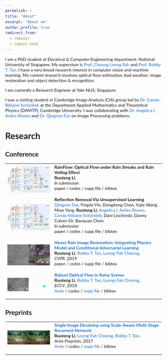 ```yaml
---
permalink: /
title: "About"
excerpt: "About me"
author_profile: true
redirect_from: 
  - /about/
  - /about.html
---
```


I am a PhD student at Electrical & Computer Engineering department, National University of Singapore. My supervisor is [Prof. Cheong Loong Fah](https://www.ece.nus.edu.sg/stfpage/eleclf/) and [Prof. Robby T. Tan](http://tanrobby.github.io/). I have a very broad research interest in computer vision and machine learning. My current research involves optical flow estimation, bad weather, image restoration and object detection & recognition. 

I am currently a Research Engineer at Yale-NUS, Singapore. 

I was a visiting student in Cambridge Image Analysis (CIA) group led by [Dr. Carola-Bibiane Schönlieb](http://www.damtp.cam.ac.uk/user/cbs31/Home.html) at the Department Applied Mathematics and Theoretical Physics (DAMTP), Cambridge University. I was collaborating with [Dr. Angelica I. Aviles-Rivero](https://angelicaiaviles.wordpress.com) and [Dr. Qingnan Fan](https://github.com/fqnchina) on Image Processing problems. 


# Research 

## Conference 

<style type="text/css">
    /* Color scheme stolen from Sergey Karayev */
    a {
    color: #1772d0;
    text-decoration:none !important;
    }
    a:focus, a:hover {
    color: #f09228;
    text-decoration:none !important;
    }
    table,td,th,tr{
    	border:none !important;
    }
    body,td,th,tr,p,a {
    font-family: 'Lato', Verdana, Helvetica, sans-serif;
    font-size: 14px
    }
    strong {
    font-family: 'Lato', Verdana, Helvetica, sans-serif;
    font-size: 14px;
    }
    heading {
    font-family: 'Lato', Verdana, Helvetica, sans-serif;
    font-size: 22px;
    }
    papertitle {
    font-family: 'Lato', Verdana, Helvetica, sans-serif;
    font-size: 14px;
    font-weight: 700
    }
    name {
    font-family: 'Lato', Verdana, Helvetica, sans-serif;
    font-size: 32px;
    }
    .one
    {
    width: 160px;
    height: 160px;
    position: relative;
    }
    .two
    {
    width: 160px;
    height: 160px;
    position: absolute;
    transition: opacity .2s ease-in-out;
    -moz-transition: opacity .2s ease-in-out;
    -webkit-transition: opacity .2s ease-in-out;
    }
    .fade {
     transition: opacity .2s ease-in-out;
     -moz-transition: opacity .2s ease-in-out;
     -webkit-transition: opacity .2s ease-in-out;
    }
    span.highlight {
        background-color: #ffffd0;
    }
</style>
<!-- ################################  CONTENT START  #######################################-->
<table width="100%" align="center" border="0" cellspacing="0" cellpadding="0">
   <tbody>
    <!-- ------------ Paper IV ----------------- -->
    <tr>
      <td width="30%">
         <img src="./images/ICCV19/thumbnail.jpg">
      </td>
      <td valign="top" width="70%">
        <a href=""> 
          <papertitle>RainFlow: Optical Flow under Rain Streaks and Rain Veiling Effect</papertitle> 
        </a>
    <br>
        <strong>Ruoteng Li</strong>, 
        <!--<a href="http://tanrobby.github.io/">Robby T. Tan</a>, 
        <a href="https://www.ece.nus.edu.sg/stfpage/eleclf/">Loong-Fah Cheong</a>,
        <a href='https://angelicaiaviles.wordpress.com'>Angelica I. Aviles-Rivero</a>,
        <a href='https://github.com/fqnchina'>Qingnan Fan</a>,
        <a href='http://www.damtp.cam.ac.uk/user/cbs31/Home.html'>Carola-bibiane Schönlieb</a>,-->
    <br>
        <em>In submission</em> <br>
        <a href="">paper</a>
        / 
        <a href="">codes</a>
        / 
        <a href="">supp file</a>
        /
        <a href="">bibtex</a>
        <p></p>
        <p></p>
      </td>
    </tr>
        <!-- ------------ Paper III ----------------- -->
    <tr>
      <td width="30%">
         <img src="./images/ICCV19/thumbnail.jpg">
      </td>
      <td valign="top" width="70%">
        <a href=""> 
          <papertitle>Reflection Removal Via Unsupervised Learning</papertitle> 
        </a>
      <br>
        <a href='https://github.com/fqnchina'>Qingnan Fan</a>,
        Yingda Yin,
        Dongdong Chen,
        Yujie Wang,
        Miao Yang, 
        <strong>Ruoteng Li</strong>,
        <a href='https://angelicaiaviles.wordpress.com'>Angelica I. Aviles-Rivero</a>,
        <a href='http://www.damtp.cam.ac.uk/user/cbs31/Home.html'>Carola-bibiane Schönlieb</a>,
        Dani Lischinski,
        Danny Cohen-Or,
        Baoquan Chen.
      <br>
        <em>In submission</em> <br>
        <a href="">paper</a>
        / 
        <a href="">codes</a>
        / 
        <a href="">supp file</a>
        /
        <a href="">bibtex</a>
        <p></p>
        <p></p>
      </td>
    </tr>
    <!-- ------------ Paper II ----------------- -->
    <tr>
      <td width="30%">
         <img src="./images/CVPR19/thumbnail.jpg">
      </td>
      <td valign="top" width="70%">
        <!-- Heavy Rain Image Restoration: Integrating Physics Model and Conditional Adversarial Learning -->
        <a href="./files/0444.pdf"> 
          <papertitle>Heavy Rain Image Restoration: Integrating Physics Model and Conditional Adversarial Learning</papertitle> 
        </a>
        <!-- Heavy Rain Image Restoration: Integrating Physics Model and Conditional Adversarial Learning -->
    <br>
        <strong>Ruoteng Li</strong>, 
        <a href="http://tanrobby.github.io/">Robby T. Tan</a>, 
        <a href="https://www.ece.nus.edu.sg/stfpage/eleclf/">Loong-Fah Cheong</a>,        
    <br>
        <em>CVPR</em>, 2019 <br>
        <a href="">paper</a>
        / 
        <a href="">codes</a>
        / 
        <a href="">supp file</a>
        /
        <a href="">bibtex</a>
        <p></p>
        <p></p>
      </td>
    </tr>
    <!-- ------------ Paper I ----------------- -->
    <tr>
      <td width="30%">
         <img src="./images/ECCV18/thumbnail.jpg">
      </td>
      <td valign="top" width="70%">
  	<!-- <papertitle>Optical Flow in Rainy Scenes</papertitle> -->
      <a href="./files/0494.pdf"> <papertitle>Robust Optical Flow in Rainy Scenes</papertitle> </a>
    <!-- <papertitle>Optical Flow in Rainy Scenes</papertitle> -->
    <br>
        <strong>Ruoteng Li</strong>, 
        <a href="http://tanrobby.github.io/">Robby T. Tan</a>, 
        <a href="https://www.ece.nus.edu.sg/stfpage/eleclf/">Loong-Fah Cheong</a>,        
    <br>
        <em>ECCV</em>, 2018 <br>
        <a href="https://arxiv.org/abs/1704.05239">Arxiv</a>
        / 
        <a href="">codes</a>
        / 
        <a href="https://drive.google.com/open?id=1fMeflgiEri4f78TJy4qQITZhI6oEXRtZ">supp file</a>
        /
        <a href="">bibtex</a>
        <p></p>
        <p></p>
      </td>
    </tr>
</tbody></table>


## Preprints
<table width="100%" align="center" border="0" cellspacing="0" cellpadding="0">
   <tbody>
    <tr>
      <td width="30%">
        <img src="./images/Arxiv_cvpr18_derain/thumbnail.jpg">
      </td>
      <td valign="top" width="70%">
  	<!-- Single Image Deraining using Scale-Aware Multi-Stage Recurrent Network -->
      <a> <papertitle>Single Image Deraining using Scale-Aware Multi-Stage Recurrent Network</papertitle> </a>
    <!--Single Image Deraining using Scale-Aware Multi-Stage Recurrent Network -->
    <br>
        <strong>Ruoteng Li</strong>, 
        <a href="https://www.ece.nus.edu.sg/stfpage/eleclf/">Loong-Fah Cheong</a>,
        <a href="http://tanrobby.github.io/">Robby T. Tan</a>,         
    <br>
        <em>Arxiv Preprints</em>, 2017 <br>
        <a href="https://arxiv.org/abs/1712.06830">Arxiv</a>
        / 
        <a href="">codes</a>
        / 
        <a href="https://drive.google.com/open?id=1ZaSzwMmdqiLs2hzd5qiqsnOJY1lyfzQy">supp file</a>
        /
        <a href="">bibtex</a>
        <p></p>
        <p></p>
      </td>
    </tr>
</tbody></table>

